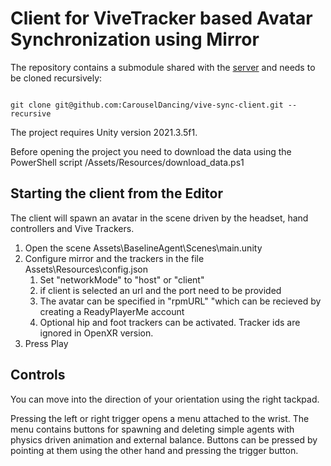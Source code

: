 # Client for ViveTracker based Avatar Synchronization using Mirror

The repository contains a submodule shared with the [server](https://github.com/CarouselDancing/vive-sync-server) and needs to be cloned recursively:

```

git clone git@github.com:CarouselDancing/vive-sync-client.git --recursive

```

The project requires Unity version 2021.3.5f1.

Before opening the project you need to download the data using the PowerShell script /Assets/Resources/download_data.ps1


## Starting the client from the Editor

The client will spawn an avatar in the scene driven by the headset, hand controllers and Vive Trackers.

1. Open the scene Assets\BaselineAgent\Scenes\main.unity
2. Configure mirror and the trackers in the file Assets\Resources\config.json 
   1. Set "networkMode" to "host" or "client"
   2. if client is selected an url and the port need to be provided
   3. The avatar can be specified in "rpmURL" "which can be recieved by creating a ReadyPlayerMe account
   4. Optional hip and foot trackers can be activated. Tracker ids are ignored in OpenXR version.
3. Press Play

## Controls

You can move into the direction of your orientation using the right tackpad.

Pressing the left or right trigger opens a menu attached to the wrist. The menu contains buttons for spawning and deleting simple agents with physics driven animation and external balance. Buttons can be pressed by pointing at them using the other hand and pressing the trigger button. 




